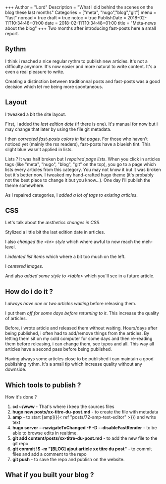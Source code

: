 +++
Author = "Lord"
Description = "What I did behind the scenes on the blog these last months"
Categories = ["meta", "hugo","blog","git"]
menu = "fast"
noread = true
draft = true
notoc = true
PublishDate = 2018-02-11T10:34:48+01:00
date = 2018-02-11T10:34:48+01:00
title = "Méta-news about the blog"
+++
Two months after introducing fast-posts here a small report.

## Rythm
I think i reached a nice regular rythm to publish new articles.
It's not a difficulty anymore.
It's now easier and more natural to write content.
It's a even a real pleasure to write.

Creating a distinction between traditionnal posts and fast-posts was a good decision which let me being more spontaneous.

## Layout
I tweaked a bit the site layout.

First, i added the *last edition date* (if there is one).
It's manual for now but i may change that later by using the file git metadata.

I then *corrected fast-posts colors in list pages*.
For those who haven't noticed yet (mainly the rss readers), fast-posts have a blueish tint.
This slight blue wasn't applied in lists.

Lists ?
It was half broken but I *repaired page lists*.
When you click in articles tags (like "meta", "hugo", "blog", "git" on the top), you go to a page which lists every articles from this category.
You may not know it but it was broken but it's better now.
I tweaked my hand-crafted hugo theme (it's probably not the best place to change it but you know…).
One day I'll publish the theme somewhere.

As I repaired categories, I *added a lot of tags to existing articles*.

## CSS
Let's talk about the *æsthetics changes in CSS*.

Stylized a little bit the last edition date in articles.

I also *changed the \<hr> style* which where awful to now reach the meh-level.

I *indented list items* which where a bit too much on the left.

I *centered images*.

And also *added some style to \<table>* which you'll see in a future article.

## How do i do it ?
I *always have one or two articles waiting* before releasing them.

I put them *off for some days before returning to it*.
This increase the quality of articles.

Before, i wrote article and released them without waiting.
Hours/days after being published, i often had to add/remove things from the articles.
By letting them sit on my cold computer for some days and then re-reading them before releasing, i can change them, see typos and all.
This way all articles have a second pass before being published.

Having always some articles close to be published i can maintain a good publishing rythm.
It's a small tip which increase quality without any downside.

## Which tools to publish ?
How it's done ?

  1. **cd ~/www** - That's where i keep the sources files
  2. **hugo new posts/xx-titre-du-post.md** - to create the file with metadata
  3. **amp** - to start [amp]({{< ref "posts/72-amp-text-editor" >}}) and write text
  4. **hugo server --navigateToChanged -F -D --disableFastRender** - to be able to browse edits in realtime.
  5. **git add content/posts/xx-titre-du-post.md** - to add the new file to the git repo
  6. **git commit !$ -m "[BLOG] ajout article xx titre du post"** - to commit files and add a comment to the repo
  7. **git push** - to save the repo and publish on the website.

## What if you built your blog ?
